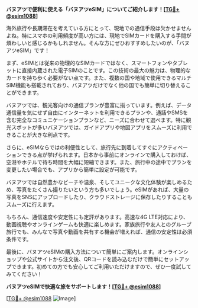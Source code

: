 **バヌアツで便利に使える「バヌアツeSIM」についてご紹介します！[[TG💪+ @esim1088](https://t.me/s/esim1088)]**

海外旅行や長期滞在を考えている方にとって、現地での通信手段は欠かせませんよね。特にスマホの利用頻度が高い方には、現地でSIMカードを購入する手間が煩わしいと感じるかもしれません。そんな方にぜひおすすめしたいのが、「バヌアツeSIM」です！

まず、eSIMとは従来の物理的なSIMカードではなく、スマートフォンやタブレットに直接内蔵された電子SIMのことです。この技術の最大の魅力は、物理的なカードを持ち歩く必要がない点です。また、複数の国や地域で使用できるマルチSIM機能も搭載されており、バヌアツだけでなく他の国でも簡単に切り替えることができます。

バヌアツでは、観光客向けの通信プランが豊富に揃っています。例えば、データ通信量を気にせず自由にインターネットを利用できるプランや、通話やSMSを含む完全なコミュニケーションプランなど、ニーズに合わせて選べます。特に観光スポットが多いバヌアツでは、ガイドアプリや地図アプリをスムーズに利用できることが大きな利点です。

さらに、eSIMならではの利便性として、旅行先に到着してすぐにアクティベーションできる点が挙げられます。日本から事前にオンラインで購入しておけば、空港やホテルで待ち時間を大幅に短縮できます。また、旅行中の途中でプランを変更したい場合でも、アプリから簡単に設定が可能です。

バヌアツでは自然豊かなビーチや温泉、そしてユニークな文化体験が楽しめるため、写真をたくさん撮りたいという方も多いでしょう。eSIMがあれば、大量の写真をSNSにアップロードしたり、クラウドストレージに保存したりすることもスムーズに行えます。

もちろん、通信速度や安定性にも定評があります。高速な4G LTE対応により、動画視聴やオンラインゲームも快適に楽しめます。家族旅行や友人とのグループ旅行でも、みんなで写真や動画を共有する機会が増えれば、通信の安定性は必須条件です。

最後に、バヌアツeSIMの購入方法について簡単にご案内します。オンラインショップや公式サイトから注文後、QRコードを読み込むだけで簡単にセットアップできます。初めての方でも安心してご利用いただけますので、ぜひ一度試してみてください！

**バヌアツeSIMで快適な旅をサポートします！[[TG💪+ @esim1088](https://t.me/s/esim1088)]**

[[TG💪+ @esim1088](https://t.me/s/esim1088) ![Image](https://i.postimg.cc/Y0z9fWf4/image.png)]